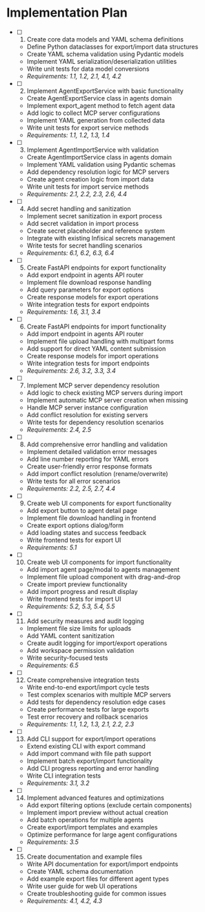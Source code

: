 # Implementation Plan

- [ ] 1. Create core data models and YAML schema definitions
  - Define Python dataclasses for export/import data structures
  - Create YAML schema validation using Pydantic models
  - Implement YAML serialization/deserialization utilities
  - Write unit tests for data model conversions
  - _Requirements: 1.1, 1.2, 2.1, 4.1, 4.2_

- [ ] 2. Implement AgentExportService with basic functionality
  - Create AgentExportService class in agents domain
  - Implement export_agent method to fetch agent data
  - Add logic to collect MCP server configurations
  - Implement YAML generation from collected data
  - Write unit tests for export service methods
  - _Requirements: 1.1, 1.2, 1.3, 1.4_

- [ ] 3. Implement AgentImportService with validation
  - Create AgentImportService class in agents domain
  - Implement YAML validation using Pydantic schemas
  - Add dependency resolution logic for MCP servers
  - Create agent creation logic from import data
  - Write unit tests for import service methods
  - _Requirements: 2.1, 2.2, 2.3, 2.6, 4.4_

- [ ] 4. Add secret handling and sanitization
  - Implement secret sanitization in export process
  - Add secret validation in import process
  - Create secret placeholder and reference system
  - Integrate with existing Infisical secrets management
  - Write tests for secret handling scenarios
  - _Requirements: 6.1, 6.2, 6.3, 6.4_

- [ ] 5. Create FastAPI endpoints for export functionality
  - Add export endpoint in agents API router
  - Implement file download response handling
  - Add query parameters for export options
  - Create response models for export operations
  - Write integration tests for export endpoints
  - _Requirements: 1.6, 3.1, 3.4_

- [ ] 6. Create FastAPI endpoints for import functionality
  - Add import endpoint in agents API router
  - Implement file upload handling with multipart forms
  - Add support for direct YAML content submission
  - Create response models for import operations
  - Write integration tests for import endpoints
  - _Requirements: 2.6, 3.2, 3.3, 3.4_

- [ ] 7. Implement MCP server dependency resolution
  - Add logic to check existing MCP servers during import
  - Implement automatic MCP server creation when missing
  - Handle MCP server instance configuration
  - Add conflict resolution for existing servers
  - Write tests for dependency resolution scenarios
  - _Requirements: 2.4, 2.5_

- [ ] 8. Add comprehensive error handling and validation
  - Implement detailed validation error messages
  - Add line number reporting for YAML errors
  - Create user-friendly error response formats
  - Add import conflict resolution (rename/overwrite)
  - Write tests for all error scenarios
  - _Requirements: 2.2, 2.5, 2.7, 4.4_

- [ ] 9. Create web UI components for export functionality
  - Add export button to agent detail page
  - Implement file download handling in frontend
  - Create export options dialog/form
  - Add loading states and success feedback
  - Write frontend tests for export UI
  - _Requirements: 5.1_

- [ ] 10. Create web UI components for import functionality
  - Add import agent page/modal to agents management
  - Implement file upload component with drag-and-drop
  - Create import preview functionality
  - Add import progress and result display
  - Write frontend tests for import UI
  - _Requirements: 5.2, 5.3, 5.4, 5.5_

- [ ] 11. Add security measures and audit logging
  - Implement file size limits for uploads
  - Add YAML content sanitization
  - Create audit logging for import/export operations
  - Add workspace permission validation
  - Write security-focused tests
  - _Requirements: 6.5_

- [ ] 12. Create comprehensive integration tests
  - Write end-to-end export/import cycle tests
  - Test complex scenarios with multiple MCP servers
  - Add tests for dependency resolution edge cases
  - Create performance tests for large exports
  - Test error recovery and rollback scenarios
  - _Requirements: 1.1, 1.2, 1.3, 2.1, 2.2, 2.3_

- [ ] 13. Add CLI support for export/import operations
  - Extend existing CLI with export command
  - Add import command with file path support
  - Implement batch export/import functionality
  - Add CLI progress reporting and error handling
  - Write CLI integration tests
  - _Requirements: 3.1, 3.2_

- [ ] 14. Implement advanced features and optimizations
  - Add export filtering options (exclude certain components)
  - Implement import preview without actual creation
  - Add batch operations for multiple agents
  - Create export/import templates and examples
  - Optimize performance for large agent configurations
  - _Requirements: 3.5_

- [ ] 15. Create documentation and example files
  - Write API documentation for export/import endpoints
  - Create YAML schema documentation
  - Add example export files for different agent types
  - Write user guide for web UI operations
  - Create troubleshooting guide for common issues
  - _Requirements: 4.1, 4.2, 4.3_